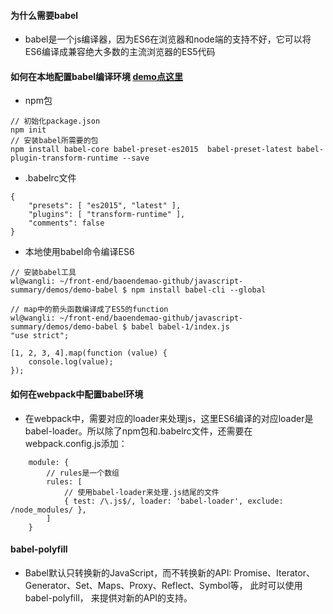 #### 为什么需要babel
* babel是一个js编译器，因为ES6在浏览器和node端的支持不好，它可以将ES6编译成兼容绝大多数的主流浏览器的ES5代码
#### 如何在本地配置babel编译环境  [demo点这里](https://github.com/baoendemao/webpack-summary/tree/master/demos/demo-babel/babel-1)
* npm包
```
// 初始化package.json
npm init    
// 安装babel所需要的包
npm install babel-core babel-preset-es2015  babel-preset-latest babel-plugin-transform-runtime --save
```
* .babelrc文件
```
{
    "presets": [ "es2015", "latest" ],
    "plugins": [ "transform-runtime" ],
    "comments": false
}
```
* 本地使用babel命令编译ES6
```
// 安装babel工具
wl@wangli: ~/front-end/baoendemao-github/javascript-summary/demos/demo-babel $ npm install babel-cli --global

// map中的箭头函数编译成了ES5的function 
wl@wangli: ~/front-end/baoendemao-github/javascript-summary/demos/demo-babel $ babel babel-1/index.js
"use strict";

[1, 2, 3, 4].map(function (value) {
    console.log(value);
});
```
#### 如何在webpack中配置babel环境
* 在webpack中，需要对应的loader来处理js，这里ES6编译的对应loader是babel-loader。所以除了npm包和.babelrc文件，还需要在webpack.config.js添加：
```
    module: {
        // rules是一个数组
        rules: [
            // 使用babel-loader来处理.js结尾的文件
            { test: /\.js$/, loader: 'babel-loader', exclude: /node_modules/ }, 
        ]
    }
```

#### babel-polyfill
* Babel默认只转换新的JavaScript，而不转换新的API: Promise、Iterator、Generator、Set、Maps、Proxy、Reflect、Symbol等， 此时可以使用babel-polyfill， 来提供对新的API的支持。



